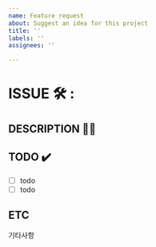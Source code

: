 ```yaml
---
name: Feature request
about: Suggest an idea for this project
title: ''
labels: ''
assignees: ''

---
```



# ISSUE 🛠️ : 

## DESCRIPTION ✍🏻


## TODO ✔️

- [ ] todo
- [ ] todo

## ETC

기타사항
